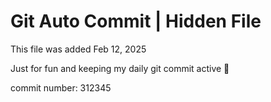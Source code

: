 # Git Auto Commit | Hidden File

This file was added Feb 12, 2025

Just for fun and keeping my daily git commit active 🤪

commit number: 312345
